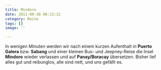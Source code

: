 ```yaml
---
title: Mindoro
date: 2011-09-30 06:13:11
category: Reise
tags: []
image: ''

---
```


In wenigen Minuten werden wir nach einem kurzen Aufenthalt in **Puerto Galera** bzw. **Sabang** und einer kleinen Bus- und Jeepney-Reise die Insel **Mindoro** wieder verlassen und auf **Panay/Boracay** übersetzen. Bisher lief alles gut und reibunglos, alle sind nett, und uns gefällt es.

